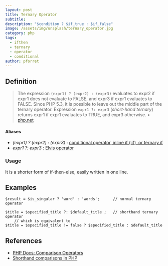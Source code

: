 ```yaml
---
layout: post
title: Ternary Operator
subtitle:
description: "$condition ? $if_true : $if_false"
image: /assets/img/unsplash/ternary_operator.jpg
category: php
tags:
  - ifthen
  - ternary
  - operator
  - conditional
author: pforret
---
```

## Definition

> The expression `(expr1) ? (expr2) : (expr3)` evaluates to expr2 if expr1 does not evaluate to FALSE, and expr3 if expr1 evaluates to FALSE.
> Since PHP 5.3, it is possible to leave out the middle part of the ternary operator. 
> Expression `expr1 ?: expr3` (_short-hand ternary_) returns expr1 if expr1 evaluates to TRUE, and  expr3 otherwise. &bull; [php.net](https://www.php.net/manual/en/language.operators.comparison.php)

#### Aliases 

* _(expr1) ? (expr2) : (expr3)_ : [conditional operator, inline if (iif), or ternary if](https://en.wikipedia.org/wiki/%3F:)
* _expr1 ?: expr3_ : [Elvis operator](https://en.wikipedia.org/wiki/Elvis_operator)

### Usage

It is a shorter form of if-then-else, easily written in one line.
 
## Examples

    $result = $is_singular ? 'word' : 'words';      // normal ternary operator
    
    $title = $specified_title ?: $default_title ;   // shorthand ternary operator
        // which is equivalent to 
    $title = $specified_title != false ? $specified_title : $default_title    

## References

* [PHP Docs: Comparison Operators](https://www.php.net/manual/en/language.operators.comparison.php)
* [Shorthand comparisons in PHP](https://stitcher.io/blog/shorthand-comparisons-in-php)